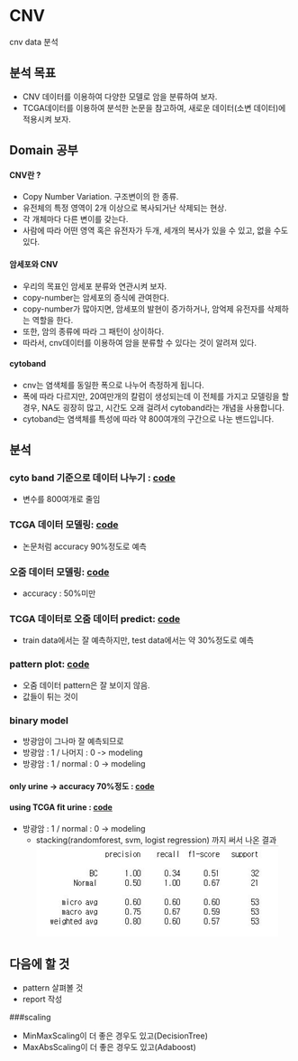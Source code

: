 # CNV
cnv data 분석
## 분석 목표
- CNV 데이터를 이용하여 다양한 모델로 암을 분류하여 보자.
- TCGA데이터를 이용하여 분석한 논문을 참고하여, 새로운 데이터(소변 데이터)에 적용시켜 보자.

## Domain 공부
#### CNV란 ?
- Copy Number Variation. 구조변이의 한 종류.
- 유전체의 특정 영역이 2개 이상으로 복사되거난 삭제되는 현상.
- 각 개체마다 다른 변이를 갖는다.
- 사람에 따라 어떤 영역 혹은 유전자가 두개, 세개의 복사가 있을 수 있고, 없을 수도 있다.

#### 암세포와 CNV
- 우리의 목표인 암세포 분류와 연관시켜 보자.
- copy-number는 암세포의 증식에 관여한다.
- copy-number가 많아지면, 암세포의 발현이 증가하거나, 암억제 유전자를 삭제하는 역할을 한다.
- 또한, 암의 종류에 따라 그 패턴이 상이하다.
- 따라서, cnv데이터를 이용하여 암을 분류할 수 있다는 것이 알려져 있다.

#### cytoband
- cnv는 염색체를 동일한 폭으로 나누어 측정하게 됩니다.
- 폭에 따라 다르지만, 20여만개의 칼럼이 생성되는데 이 전체를 가지고 모델링을 할 경우, NA도 굉장히 많고, 시간도 오래 걸려서 cytoband라는 개념을 사용합니다.
- cytoband는 염색체를 특성에 따라 약 800여개의 구간으로 나눈 밴드입니다.


## 분석
### cyto band 기준으로 데이터 나누기 : [code](https://github.com/miniii222/CNV/blob/master/cyto.R)
- 변수를 800여개로 줄임

### TCGA 데이터 모델링: [code](https://github.com/miniii222/CNV/blob/master/TCGA_model.ipynb)
- 논문처럼 accuracy 90%정도로 예측

### 오줌 데이터 모델링: [code](https://github.com/miniii222/CNV/blob/master/model1.ipynb)
- accuracy : 50%미만

### TCGA 데이터로 오줌 데이터 predict: [code](https://github.com/miniii222/CNV/blob/master/TCGA_model.ipynb)
- train data에서는 잘 예측하지만, test data에서는 약 30%정도로 예측

### pattern plot: [code](https://github.com/miniii222/CNV/blob/master/Pattern_plot.ipynb)
- 오줌 데이터 pattern은 잘 보이지 않음.
- 값들이 튀는 것이 

### binary model
- 방광암이 그나마 잘 예측되므로
- 방광암 : 1 / 나머지 : 0 -> modeling
- 방광암 : 1 / normal : 0 -> modeling
#### only urine -> accuracy 70%정도 : [code](https://github.com/miniii222/CNV/blob/master/binary_modeling_urine.ipynb)
#### using TCGA fit urine : [code](https://github.com/miniii222/CNV/blob/master/binary_modeling_using_TCGA.ipynb)
- 방광암 : 1 / normal : 0 -> modeling
  - stacking(randomforest, svm, logist regression) 까지 써서 나온 결과
  ![](https://github.com/miniii222/CNV/blob/master/%EC%BA%A1%EC%B2%981.JPG '1')


## 다음에 할 것
- pattern 살펴볼 것
- report 작성

###scaling
- MinMaxScaling이 더 좋은 경우도 있고(DecisionTree)
- MaxAbsScaling이 더 좋은 경우도 있고(Adaboost)
